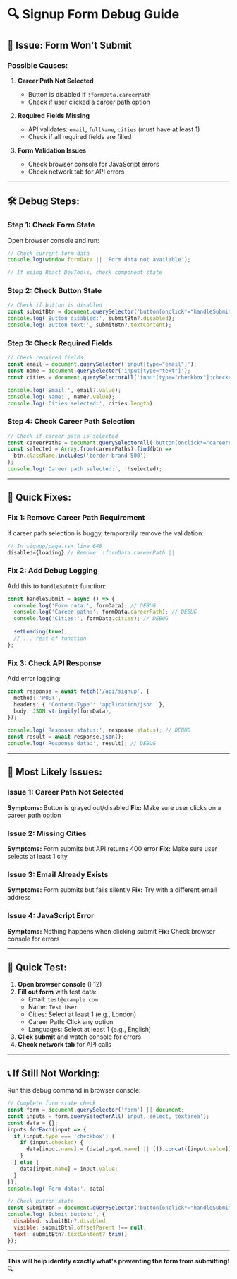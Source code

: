 # 🔍 Signup Form Debug Guide

## 🚨 **Issue: Form Won't Submit**

### **Possible Causes:**

1. **Career Path Not Selected**
   - Button is disabled if `!formData.careerPath`
   - Check if user clicked a career path option

2. **Required Fields Missing**
   - API validates: `email`, `fullName`, `cities` (must have at least 1)
   - Check if all required fields are filled

3. **Form Validation Issues**
   - Check browser console for JavaScript errors
   - Check network tab for API errors

---

## 🛠️ **Debug Steps:**

### **Step 1: Check Form State**
Open browser console and run:
```javascript
// Check current form data
console.log(window.formData || 'Form data not available');

// If using React DevTools, check component state
```

### **Step 2: Check Button State**
```javascript
// Check if button is disabled
const submitBtn = document.querySelector('button[onclick*="handleSubmit"]');
console.log('Button disabled:', submitBtn?.disabled);
console.log('Button text:', submitBtn?.textContent);
```

### **Step 3: Check Required Fields**
```javascript
// Check required fields
const email = document.querySelector('input[type="email"]');
const name = document.querySelector('input[type="text"]');
const cities = document.querySelectorAll('input[type="checkbox"]:checked');

console.log('Email:', email?.value);
console.log('Name:', name?.value);
console.log('Cities selected:', cities.length);
```

### **Step 4: Check Career Path Selection**
```javascript
// Check if career path is selected
const careerPaths = document.querySelectorAll('button[onclick*="careerPath"]');
const selected = Array.from(careerPaths).find(btn => 
  btn.className.includes('border-brand-500')
);
console.log('Career path selected:', !!selected);
```

---

## 🔧 **Quick Fixes:**

### **Fix 1: Remove Career Path Requirement**
If career path selection is buggy, temporarily remove the validation:

```typescript
// In signup/page.tsx line 648
disabled={loading} // Remove: !formData.careerPath ||
```

### **Fix 2: Add Debug Logging**
Add this to `handleSubmit` function:

```typescript
const handleSubmit = async () => {
  console.log('Form data:', formData); // DEBUG
  console.log('Career path:', formData.careerPath); // DEBUG
  console.log('Cities:', formData.cities); // DEBUG
  
  setLoading(true);
  // ... rest of function
};
```

### **Fix 3: Check API Response**
Add error logging:

```typescript
const response = await fetch('/api/signup', {
  method: 'POST',
  headers: { 'Content-Type': 'application/json' },
  body: JSON.stringify(formData),
});

console.log('Response status:', response.status); // DEBUG
const result = await response.json();
console.log('Response data:', result); // DEBUG
```

---

## 🎯 **Most Likely Issues:**

### **Issue 1: Career Path Not Selected**
**Symptoms:** Button is grayed out/disabled
**Fix:** Make sure user clicks on a career path option

### **Issue 2: Missing Cities**
**Symptoms:** Form submits but API returns 400 error
**Fix:** Make sure user selects at least 1 city

### **Issue 3: Email Already Exists**
**Symptoms:** Form submits but fails silently
**Fix:** Try with a different email address

### **Issue 4: JavaScript Error**
**Symptoms:** Nothing happens when clicking submit
**Fix:** Check browser console for errors

---

## 🚀 **Quick Test:**

1. **Open browser console** (F12)
2. **Fill out form** with test data:
   - Email: `test@example.com`
   - Name: `Test User`
   - Cities: Select at least 1 (e.g., London)
   - Career Path: Click any option
   - Languages: Select at least 1 (e.g., English)
3. **Click submit** and watch console for errors
4. **Check network tab** for API calls

---

## 📞 **If Still Not Working:**

Run this debug command in browser console:

```javascript
// Complete form state check
const form = document.querySelector('form') || document;
const inputs = form.querySelectorAll('input, select, textarea');
const data = {};
inputs.forEach(input => {
  if (input.type === 'checkbox') {
    if (input.checked) {
      data[input.name] = (data[input.name] || []).concat([input.value]);
    }
  } else {
    data[input.name] = input.value;
  }
});
console.log('Form data:', data);

// Check button state
const submitBtn = document.querySelector('button[onclick*="handleSubmit"]');
console.log('Submit button:', {
  disabled: submitBtn?.disabled,
  visible: submitBtn?.offsetParent !== null,
  text: submitBtn?.textContent?.trim()
});
```

---

**This will help identify exactly what's preventing the form from submitting!** 🔍
